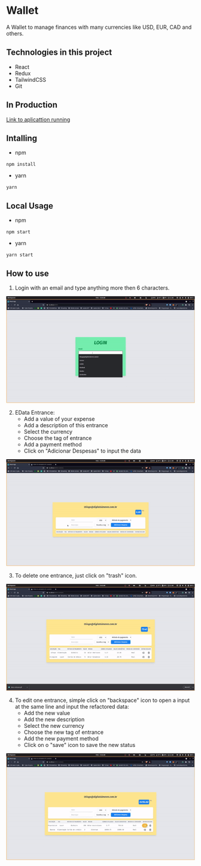 # Wallet

A Wallet to manage finances with many currencies like USD, EUR, CAD and others.

## Technologies in this project
- React
- Redux
- TailwindCSS
- Git

## In Production

[Link to aplicattion running](https://ximenes-wallet.herokuapp.com/)

## Intalling
- npm
```
npm install
```

- yarn
```
yarn
```

## Local Usage
- npm
```
npm start
```

- yarn
``` 
yarn start
```

## How to use
1. Login with an email and type anything more then 6 characters.

![Login](/login.gif)

2. EData Entrance:
    - Add a value of your expense
    - Add a description of this entrance
    - Select the currency
    - Choose the tag of entrance
    - Add a payment method
    - Click on "Adicionar Despesas" to input the data

![Data Entrance](/data-entrance.gif)

3. To delete one entrance, just click on "trash" icon.

![Delete Data](/delete.gif)

4. To edit one entrance, simple click on "backspace" icon to open a input at the same line and input the refactored data:
    - Add the new value
    - Add the new description
    - Select the new currency
    - Choose the new tag of entrance
    - Add the new payment method
    - Click on o "save" icon to save the new status

![Edit Data](/edit.gif)

